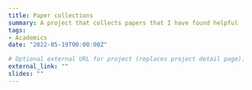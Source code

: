 ```yaml
---
title: Paper collections
summary: A project that collects papers that I have found helpful
tags:
- Academics
date: "2022-05-19T00:00:00Z"

# Optional external URL for project (replaces project detail page).
external_link: ""
slides: ""
---
```

